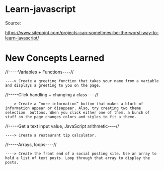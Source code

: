 # Learn-javascript

Source: 
    
  https://www.sitepoint.com/projects-can-sometimes-be-the-worst-way-to-learn-javascript/

# New Concepts Learned

//-----Variables + Functions----//

    ----> Create a greeting function that takes your name from a variable and displays a greeting to you on the page.
    
    
//-----Click handling + changing a class----//

    ----> Create a “more information” button that makes a blurb of information appear or disappear. Also, try creating two theme selection  buttons. When you click either one of them, a bunch of stuff on the page changes colors and styles to fit a theme.
    
//-----Get a text input value, JavaScript arithmetic----//

    ----> Create a restaurant tip calculator.
    
//-----Arrays, loops----//

    ----> Create the front end of a social posting site. Use an array to hold a list of text posts. Loop through that array to display the  posts.
